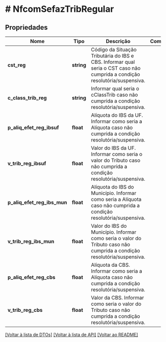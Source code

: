 # # NfcomSefazTribRegular

## Propriedades

Nome | Tipo | Descrição | Comentários
------------ | ------------- | ------------- | -------------
**cst_reg** | **string** | Código da Situação Tributária do IBS e CBS.  Informar qual seria o CST caso não cumprida a condição resolutória/suspensiva. |
**c_class_trib_reg** | **string** | Informar qual seria o cClassTrib caso não cumprida a condição resolutória/suspensiva. |
**p_aliq_efet_reg_ibsuf** | **float** | Alíquota do IBS da UF.  Informar como seria a Alíquota caso não cumprida a condição resolutória/suspensiva. |
**v_trib_reg_ibsuf** | **float** | Valor do IBS da UF.  Informar como seria o valor do Tributo caso não cumprida a condição resolutória/suspensiva. |
**p_aliq_efet_reg_ibs_mun** | **float** | Alíquota do IBS do Município.  Informar como seria a Alíquota caso não cumprida a condição resolutória/suspensiva. |
**v_trib_reg_ibs_mun** | **float** | Valor do IBS do Município.  Informar como seria o valor do Tributo caso não cumprida a condição resolutória/suspensiva. |
**p_aliq_efet_reg_cbs** | **float** | Alíquota da CBS.  Informar como seria a Alíquota caso não cumprida a condição resolutória/suspensiva. |
**v_trib_reg_cbs** | **float** | Valor da CBS.  Informar como seria o valor do Tributo caso não cumprida a condição resolutória/suspensiva. |

[[Voltar à lista de DTOs]](../../README.md#models) [[Voltar à lista de API]](../../README.md#endpoints) [[Voltar ao README]](../../README.md)
